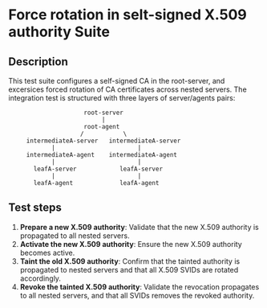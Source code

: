 # Force rotation in selt-signed X.509 authority Suite

## Description

This test suite configures a self-signed CA in the root-server,
and excersices forced rotation of CA certificates across nested servers.
The integration test is structured with three layers of server/agents pairs:

                         root-server
                              |
                         root-agent
                        /           \
         intermediateA-server   intermediateA-server
                |                       |
         intermediateA-agent    intermediateA-agent
                |                       |
           leafA-server            leafA-server
                |                       |
           leafA-agent             leafA-agent

## Test steps

1. **Prepare a new X.509 authority**: Validate that the new X.509 authority is propagated to all nested servers.
2. **Activate the new X.509 authority**: Ensure the new X.509 authority becomes active.
3. **Taint the old X.509 authority**: Confirm that the tainted authority is propagated to nested servers and that all X.509 SVIDs are rotated accordingly.
4. **Revoke the tainted X.509 authority**: Validate the revocation propagates to all nested servers, and that all SVIDs removes the revoked authority.
